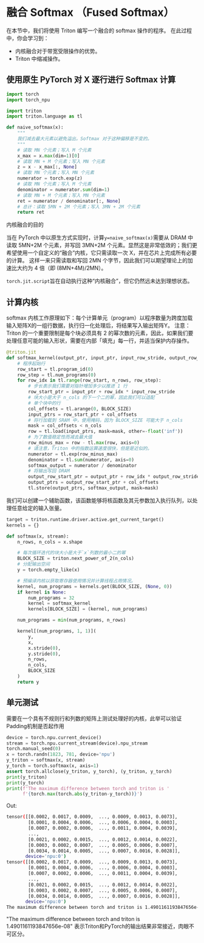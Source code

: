 # 融合 Softmax （Fused Softmax）

在本节中，我们将使用 Triton 编写一个融合的 softmax 操作的程序。
在此过程中，你会学习到：

- 内核融合对于带宽受限操作的优势。
- Triton 中缩减操作。

## 使用原生 PyTorch 对 X 逐行进行 Softmax 计算

```Python
import torch
import torch_npu

import triton
import triton.language as tl

def naive_softmax(x):
    """
    我们减去最大元素以避免溢出。Softmax 对于这种偏移是不变的。
    """
    # 读取 MN 个元素；写入 M 个元素
    x_max = x.max(dim=1)[0]
    # 读取 MN + M 个元素；写入 MN 个元素
    z = x - x_max[:, None]
    # 读取 MN 个元素；写入 MN 个元素
    numerator = torch.exp(z)
    # 读取 MN 个元素；写入 M 个元素
    denominator = numerator.sum(dim=1)
    # 读取 MN + M 个元素；写入 MN 个元素
    ret = numerator / denominator[:, None]
    # 总计：读取 5MN + 2M 个元素；写入 3MN + 2M 个元素
    return ret
```

内核融合的目的

当在 PyTorch 中以原生方式实现时，计算`y=naive_softmax(x)`需要从 DRAM 中读取 5MN+2M 个元素，并写回 3MN+2M 个元素。显然这是非常低效的；我们更希望使用一个自定义的“融合”内核，它只需读取一次 X，并在芯片上完成所有必要的计算。
这样一来只需读取和写回 2MN 个字节，因此我们可以期望理论上的加速比大约为 4 倍（即 (8MN+4M)/2MN）。

`torch.jit.script`旨在自动执行这种“内核融合”，但它仍然远未达到理想状态。

## 计算内核

softmax 内核工作原理如下：每个计算单元（program）以程序数量为跨度加载输入矩阵X的一组行数据，执行归一化处理后，将结果写入输出矩阵Y。
注意：Triton 的一个重要限制是每个块必须具有 2 的幂次数的元素，因此，如果我们要处理任意可能的输入形状，需要在内部「填充」每一行，并适当保护内存操作。

```Python
@triton.jit
def softmax_kernel(output_ptr, input_ptr, input_row_stride, output_row_stride, n_rows, n_cols, BLOCK_SIZE: tl.constexpr):
    # 程序起始行
    row_start = tl.program_id(0)
    row_step = tl.num_programs(0)
    for row_idx in tl.range(row_start, n_rows, row_step):
        # 步长表示我们需要对指针增加多少以推进 1 行
        row_start_ptr = input_ptr + row_idx * input_row_stride
        # 块大小是大于 n_cols 的下一个二的幂，因此我们可以适配
        # 单个块中的行
        col_offsets = tl.arange(0, BLOCK_SIZE)
        input_ptrs = row_start_ptr + col_offsets
        # 将行加载到 SRAM 中，使用掩码，因为 BLOCK_SIZE 可能大于 n_cols
        mask = col_offsets < n_cols
        row = tl.load(input_ptrs, mask=mask, other=-float('inf'))
        # 为了数值稳定性而减去最大值
        row_minus_max = row - tl.max(row, axis=0)
        # 请注意，Triton 中的指数运算速度很快，但是是近似的。
        numerator = tl.exp(row_minus_max)
        denominator = tl.sum(numerator, axis=0)
        softmax_output = numerator / denominator
        # 将输出写回 DRAM
        output_row_start_ptr = output_ptr + row_idx * output_row_stride
        output_ptrs = output_row_start_ptr + col_offsets
        tl.store(output_ptrs, softmax_output, mask=mask)
```

我们可以创建一个辅助函数，该函数能够将核函数及其元参数加入执行队列，以处理任意给定的输入张量。

```Python
target = triton.runtime.driver.active.get_current_target()
kernels = {}

def softmax(x, stream):
    n_rows, n_cols = x.shape

    # 每次循环迭代的块大小是大于`x`列数的最小二的幂
    BLOCK_SIZE = triton.next_power_of_2(n_cols)
    # 分配输出空间
    y = torch.empty_like(x)

    # 预编译内核以获取寄存器使用情况并计算线程占用情况。
    kernel, num_programs = kernels.get(BLOCK_SIZE, (None, 0))
    if kernel is None:
        num_programs = 32
        kernel = softmax_kernel
        kernels[BLOCK_SIZE] = (kernel, num_programs)

    num_programs = min(num_programs, n_rows)

    kernel[(num_programs, 1, 1)](
        y,
        x,
        x.stride(0),
        y.stride(0),
        n_rows,
        n_cols,
        BLOCK_SIZE
    )
    return y
```

## 单元测试

需要在一个具有不规则行和列数的矩阵上测试处理好的内核，此举可以验证Padding机制是否起作用

```Python
device = torch.npu.current_device()
stream = torch.npu.current_stream(device).npu_stream
torch.manual_seed(0)
x = torch.randn(1823, 781, device='npu')
y_triton = softmax(x, stream)
y_torch = torch.softmax(x, axis=1)
assert torch.allclose(y_triton, y_torch), (y_triton, y_torch)
print(y_triton)
print(y_torch)
print(f'The maximum difference between torch and triton is '
      f'{torch.max(torch.abs(y_triton-y_torch))}')
```

Out:

```bash
tensor([[0.0002, 0.0017, 0.0009,  ..., 0.0009, 0.0013, 0.0073],
        [0.0001, 0.0004, 0.0006,  ..., 0.0006, 0.0004, 0.0003],
        [0.0007, 0.0002, 0.0006,  ..., 0.0011, 0.0004, 0.0039],
        ...,
        [0.0021, 0.0002, 0.0015,  ..., 0.0012, 0.0014, 0.0022],
        [0.0003, 0.0002, 0.0007,  ..., 0.0005, 0.0006, 0.0007],
        [0.0034, 0.0014, 0.0005,  ..., 0.0007, 0.0016, 0.0028]],
       device='npu:0')
tensor([[0.0002, 0.0017, 0.0009,  ..., 0.0009, 0.0013, 0.0073],
        [0.0001, 0.0004, 0.0006,  ..., 0.0006, 0.0004, 0.0003],
        [0.0007, 0.0002, 0.0006,  ..., 0.0011, 0.0004, 0.0039],
        ...,
        [0.0021, 0.0002, 0.0015,  ..., 0.0012, 0.0014, 0.0022],
        [0.0003, 0.0002, 0.0007,  ..., 0.0005, 0.0006, 0.0007],
        [0.0034, 0.0014, 0.0005,  ..., 0.0007, 0.0016, 0.0028]],
       device='npu:0')
The maximum difference between torch and triton is 1.4901161193847656e-08
```

"The maximum difference between torch and triton is 1.4901161193847656e-08" 表示Triton和PyTorch的输出结果非常接近，肉眼不可区分。
